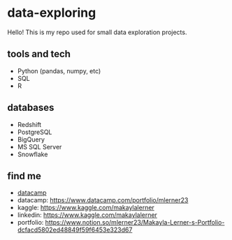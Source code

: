 # data-exploring
Hello! This is my repo used for small data exploration projects. 

## tools and tech 
- Python (pandas, numpy, etc)
- SQL
- R

## databases 
- Redshift
- PostgreSQL
- BigQuery
- MS SQL Server
- Snowflake

## find me
- [datacamp]([https://www.datacamp.com/portfolio/mlerner23])
- datacamp: https://www.datacamp.com/portfolio/mlerner23
- kaggle: https://www.kaggle.com/makaylalerner
- linkedin: https://www.kaggle.com/makaylalerner
- portfolio: https://www.notion.so/mlerner23/Makayla-Lerner-s-Portfolio-dcfacd5802ed48849f59f6453e323d67

